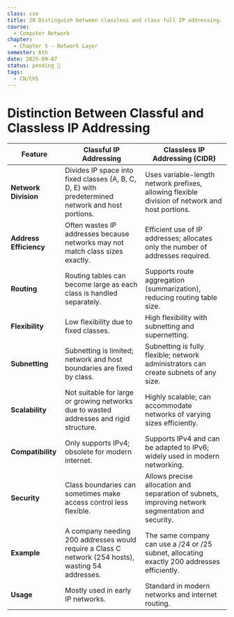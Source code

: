 ```yaml
---
class: cse
title: 20 Distinguish between classless and class full IP addressing.
course:
  - Computer Network
chapter:
  - Chapter 5 - Network Layer
semester: 6th
date: 2025-09-07
status: pending 🛑
tags:
  - CN/Ch5
---
```

# Distinction Between Classful and Classless IP Addressing

| Feature                | Classful IP Addressing                                                                             | Classless IP Addressing (CIDR)                                                                    |
| ---------------------- | -------------------------------------------------------------------------------------------------- | ------------------------------------------------------------------------------------------------- |
| **Network Division**   | Divides IP space into fixed classes (A, B, C, D, E) with predetermined network and host portions.  | Uses variable-length network prefixes, allowing flexible division of network and host portions.   |
| **Address Efficiency** | Often wastes IP addresses because networks may not match class sizes exactly.                      | Efficient use of IP addresses; allocates only the number of addresses required.                   |
| **Routing**            | Routing tables can become large as each class is handled separately.                               | Supports route aggregation (summarization), reducing routing table size.                          |
| **Flexibility**        | Low flexibility due to fixed classes.                                                              | High flexibility with subnetting and supernetting.                                                |
| **Subnetting**         | Subnetting is limited; network and host boundaries are fixed by class.                             | Subnetting is fully flexible; network administrators can create subnets of any size.              |
| **Scalability**        | Not suitable for large or growing networks due to wasted addresses and rigid structure.            | Highly scalable; can accommodate networks of varying sizes efficiently.                           |
| **Compatibility**      | Only supports IPv4; obsolete for modern internet.                                                  | Supports IPv4 and can be adapted to IPv6; widely used in modern networking.                       |
| **Security**           | Class boundaries can sometimes make access control less flexible.                                  | Allows precise allocation and separation of subnets, improving network segmentation and security. |
| **Example**            | A company needing 200 addresses would require a Class C network (254 hosts), wasting 54 addresses. | The same company can use a /24 or /25 subnet, allocating exactly 200 addresses efficiently.       |
| **Usage**              | Mostly used in early IP networks.                                                                  | Standard in modern networks and internet routing.                                                 |